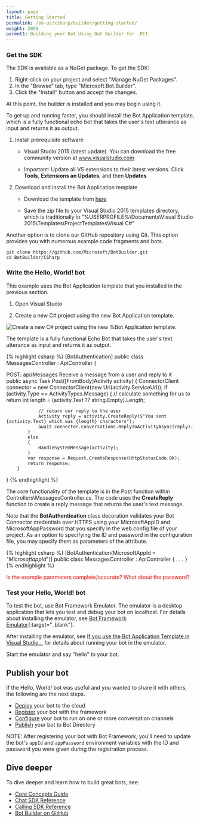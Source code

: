 ```yaml
---
layout: page
title: Getting Started
permalink: /en-us/csharp/builder/getting-started/
weight: 2050
parent1: Building your Bot Using Bot Builder for .NET
---
```


### Get the SDK

The SDK is available as a NuGet package. To get the SDK:

1. Right-click on your project and select "Manage NuGet Packages".  
2. In the "Browse" tab, type "Microsoft.Bot.Builder".  
3. Click the "Install" button and accept the changes.  

At this point, the builder is installed and you may begin using it.

To get up and running faster, you should install the Bot Application template, which is a fully functional echo bot that takes the user's text utterance as input and returns it as output.

1. Install prerequisite software

   - Visual Studio 2015 (latest update). You can download the free community version at <a href="https://www.visualstudio.com/" target="_blank">www.visualstudio.com</a>

   - Important: Update all VS extensions to their latest versions. Click **Tools**, **Extensions an Updates**, and then **Updates**  
  
2. Download and install the Bot Application template

   - Download the template from <a href="http://aka.ms/bf-bc-vstemplate" target="_blank">here</a>

   - Save the zip file to your Visual Studio 2015 templates directory, which is traditionally in "%USERPROFILE%\Documents\Visual Studio 2015\Templates\ProjectTemplates\Visual C#\"



Another option is to clone our GitHub repository using Git. This option provides you with numerous example code fragments and bots.

```
git clone https://github.com/Microsoft/BotBuilder.git
cd BotBuilder/CSharp
```



### Write the Hello, World! bot

This example uses the Bot Application template that you installed in the previous section.

1. Open Visual Studio

2. Create a new C# project using the new Bot Application template.

 ![Create a new C\# project using the new %Bot Application template.](/en-us/images/connector/connector-getstarted-create-project.png)  
  
The template is a fully functional Echo Bot that takes the user's text utterance as input and returns it as output. 

{% highlight csharp %}
[BotAuthentication]
public class MessagesController : ApiController
{
        <summary>
        POST: api/Messages
        Receive a message from a user and reply to it
        </summary>
        public async Task<HttpResponseMessage> Post([FromBody]Activity activity)
        {
            ConnectorClient connector = new ConnectorClient(new Uri(activity.ServiceUrl));
            if (activity.Type == ActivityTypes.Message)
            {
                // calculate something for us to return
                int length = (activity.Text ?? string.Empty).Length;

                // return our reply to the user
                Activity reply = activity.CreateReply($"You sent {activity.Text} which was {length} characters");
                await connector.Conversations.ReplyToActivityAsync(reply);
            }
            else
            {
                HandleSystemMessage(activity);
            }
            var response = Request.CreateResponse(HttpStatusCode.OK);
            return response;
        }
}
{% endhighlight %}


The core functionality of the template is in the Post function within Controllers\MessagesController.cs. The code uses the **CreateReply** function to create a reply message that returns the user's text message. 

Note that the **BotAuthentication** class decoration validates your Bot Connector credentials over HTTPS using your MicrosoftAppID and MicrosoftAppPassword that you specify in the web.config file of your project. As an option to specifying the ID and password in the configuration file, you may specify them as parameters of the attribute.

{% highlight csharp %}
[BotAuthentication(MicrosoftAppId = "_MicrosoftappId_")]
public class MessagesController : ApiController
{
    . . .
}
{% endhighlight %}

<span style="color:red">Is the example parameters complete/accurate? What about the password?</span>


### Test your Hello, World! bot

To test the bot, use Bot Framework Emulator. The emulator is a desktop application that lets you test and debug your bot on localhost. For details about installing the emulator, see [Bot Framework Emulator](/en-us/tools/bot-framework-emulator/){:target="_blank"}.

After installing the emulator, see [If you use the Bot Application Template in Visual Studio...](/en-us/tools/bot-framework-emulator#usingdotnet) for details about running your bot in the emulator.

Start the emulator and say "hello" to your bot.

## Publish your bot

If the Hello, World! bot was useful and you wanted to share it with others, the following are the next steps. 

* [Deploy](/en-us/deploy/) your bot to the cloud
* [Register](/en-us/registration/) your bot with the framework
* [Configure](/en-us/channels/) your bot to run on one or more conversation channels
* [Publish](/en-us/directory/publishing/) your bot to Bot Directory

NOTE: After registering your bot with Bot Framework, you'll need to update the bot's `appId` and `appPassword` environment variables with the ID and password you were given during the registration process.

## Dive deeper 

To dive deeper and learn how to build great bots, see:

* [Core Concepts Guide](/en-us/node/builder/guides/core-concepts/)
* [Chat SDK Reference](/en-us/node/builder/chat-reference/modules/_botbuilder_d_.html)
* [Calling SDK Reference](/en-us/node/builder/calling-reference/modules/_botbuilder_d_.html)
* [Bot Builder on GitHub](https://github.com/Microsoft/BotBuilder)

